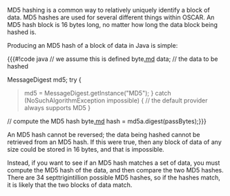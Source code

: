 MD5 hashing is a common way to relatively uniquely identify a block of data. MD5 hashes are used for several different things within OSCAR. An MD5 hash block is 16 bytes long, no matter how long the data block being hashed is.

Producing an MD5 hash of a block of data in Java is simple:

{{{#!code java
// we assume this is defined
byte[.md](.md) data; // the data to be hashed

MessageDigest md5;
try {
> md5 = MessageDigest.getInstance("MD5");
} catch (NoSuchAlgorithmException impossible) {
> // the default provider always supports MD5
}

// compute the MD5 hash
byte[.md](.md) hash = md5a.digest(passBytes);}}}

An MD5 hash cannot be reversed; the data being hashed cannot be retrieved from an MD5 hash. If this were true, then any block of data of any size could be stored in 16 bytes, and that is impossible.

Instead, if you want to see if an MD5 hash matches a set of data, you must compute the MD5 hash of the data, and then compare the two MD5 hashes. There are 34 septtrigintillion possible MD5 hashes, so if the hashes match, it is likely that the two blocks of data match.
```